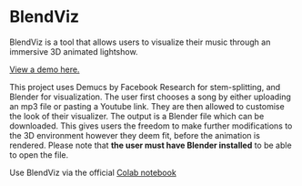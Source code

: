 # BlendViz

BlendViz is a tool that allows users to visualize their music through an immersive 3D animated lightshow.

[View a demo here.](https://drive.google.com/file/d/1JhyCAybqMjtB7eiEEKwSeo9eF7bwrS2m/view?usp=sharing)

This project uses Demucs by Facebook Research for stem-splitting, and Blender for visualization. The user first chooses a song by either uploading an mp3 file or pasting a Youtube link. They are then allowed to customise the look of their visualizer. The output is a Blender file which can be downloaded. This gives users the freedom to make further modifications to the 3D environment however they deem fit, before the animation is rendered. Please note that **the user must have Blender installed** to be able to open the file.

Use BlendViz via the official [Colab notebook](https://colab.research.google.com/drive/1ZDOBFqAzXyAGvg10-hDJlCN9QVqyrlmF?usp=sharing)
